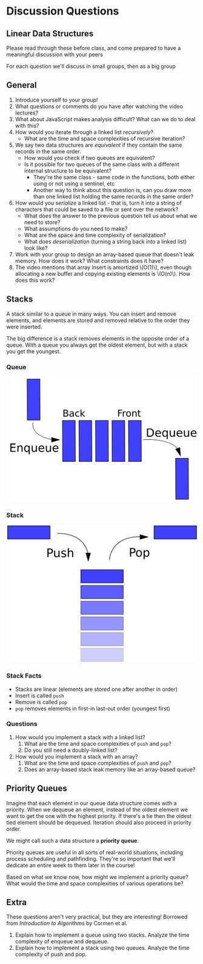 # Discussion Questions

## Linear Data Structures 

Please read through these before class, and come prepared to have a meaningful discussion with your peers

For each question we'll discuss in small groups, then as a big group

## General

1. Introduce yourself to your group!
1. What questions or comments do you have after watching the video lectures?
1. What about JavaScript makes analysis difficult? What can we do to deal with this?
1. How would you iterate through a linked list _recursively_?
    - What are the time and space complexities of recursive iteration?
1. We say two data structures are _equivalent_ if they contain the same records in the same order.
    - How would you check if two queues are equivalent?
    - Is it possible for two queues of the same class with a different internal structure to be equivalent?
        - They're the same class - same code in the functions, both either using or not using a sentinel, etc
        - Another way to think about this question is, can you draw more than one linked list holding the same records in the same order?
1. How would you _serialize_ a linked list - that is, turn it into a string of characters that could be saved to a file or sent over the network? 
    - What does the answer to the previous question tell us about what we need to store?
    - What assumptions do you need to make?
    - What are the space and time complexity of serialization?
    - What does _deserialization_ (turning a string back into a linked list) look like?
1. Work with your group to design an array-based queue that doesn't leak memory. How does it work? What constraints does it have?
1. The video mentions that array insert is amortized \\(O(1)\\), even though allocating a new buffer and copying existing elements is \\(O(n)\\). How does this work?

## Stacks

A stack similar to a queue in many ways. You can insert and remove elements, and elements are stored and removed relative to the order they were inserted.

The big difference is a stack removes elements in the opposite order of a queue. With a queue you always get the oldest element, but with a stack you get the youngest.

### Queue

![](images/discussion-queue.png)

### Stack

![](images/discussion-stack.png)

### Stack Facts

- Stacks are linear (elements are stored one after another in order)
- Insert is called `push`
- Remove is called `pop`
- `pop` removes elements in first-in last-out order (youngest first)

### Questions

1. How would you implement a stack with a linked list?
    1. What are the time and space complexities of `push` and `pop`?
    1. Do you still need a doubly-linked list?
1. How would you implement a stack with an array?
    1. What are the time and space complexities of `push` and `pop`?
    1. Does an array-based stack leak memory like an array-based queue?

## Priority Queues

Imagine that each element in our queue data structure comes with a priority. When we dequeue an element, instead of the oldest element we want to get the one with the highest priority. If there's a tie then the oldest tied element should be dequeued. Iteration should also proceed in priority order.

We might call such a data structure a **priority queue**.

Priority queues are useful in all sorts of real-world situations, including process scheduling and pathfinding. They're so important that we'll dedicate an entire week to them later in the course!

Based on what we know now, how might we implement a priority queue? What would the time and space complexities of various operations be?

## Extra

These questions aren't very practical, but they are interesting! Borrowed from _Introduction to Algorithms_ by Cormen et al.

1. Explain how to implement a queue using two stacks. Analyze the time complexity of enqueue and dequeue.
1. Explain how to implement a stack using two queues. Analyze the time complexity of push and pop.
